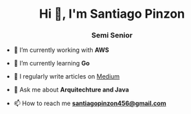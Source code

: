 <h1 align="center">Hi 👋, I'm Santiago Pinzon</h1>
<h3 align="center">Semi Senior</h3>

- 🌱 I’m currently working with **AWS**
- 📝  I’m currently learning **Go**
- 📝 I regularly write articles on [Medium](https://medium.com/@santiagopinzond)

- 💬 Ask me about **Arquitechture and Java**

- 📫 How to reach me **santiagopinzon456@gmail.com**
